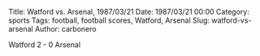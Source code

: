 Title: Watford vs. Arsenal, 1987/03/21
Date: 1987/03/21 00:00
Category: sports
Tags: football, football scores, Watford, Arsenal
Slug: watford-vs-arsenal
Author: carbonero


Watford 2 - 0 Arsenal
